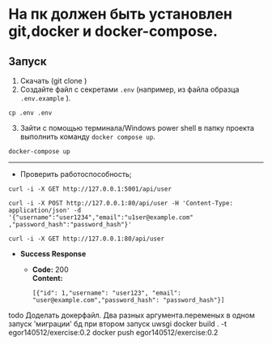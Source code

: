 # На пк должен быть установлен git,docker и docker-compose.
## Запуск
1. Скачать (git clone <ur>)
2. Создайте файл с секретами `.env` (например, из файла образца `.env.example` ).
```shell
cp .env .env 
```
3. Зайти с помощью терминала/Windows power shell в папку проекта выполнить команду `docker compose up`.
```shell
docker-compose up
```
---

* Проверить работоспособность; 
```shell
curl -i -X GET http://127.0.0.1:5001/api/user
```
```shell
curl -i -X POST http://127.0.0.1:80/api/user -H 'Content-Type: application/json' -d '{"username":"user1234","email":"u1ser@example.com" ,"password_hash":"password_hash"}'
```
```shell
curl -i -X GET http://127.0.0.1:80/api/user
```
* **Success Response**

    * **Code:** 200 <br />
      **Content:**

      ```[{"id": 1,"username": "user123", "email": "user@example.com","password_hash": "password_hash"}]```


todo Доделать докерфайл. Два разных аргумента.переменых в одном запуск 'миграции' бд при втором запуск uwsgi
docker build . -t egor140512/exercise:0.2
docker push egor140512/exercise:0.2

